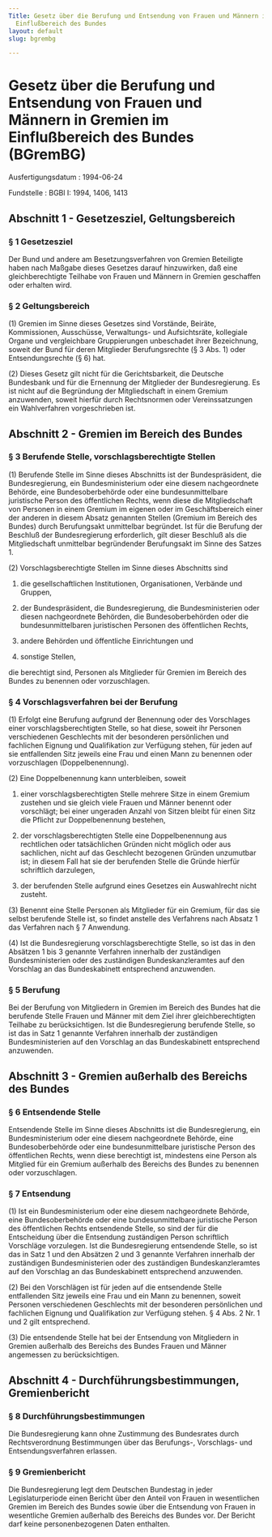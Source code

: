 ```yaml
---
Title: Gesetz über die Berufung und Entsendung von Frauen und Männern in Gremien im
  Einflußbereich des Bundes
layout: default
slug: bgrembg

---
```


# Gesetz über die Berufung und Entsendung von Frauen und Männern in Gremien im Einflußbereich des Bundes (BGremBG)

Ausfertigungsdatum
:   1994-06-24

Fundstelle
:   BGBl I: 1994, 1406, 1413



## Abschnitt 1 - Gesetzesziel, Geltungsbereich



### § 1 Gesetzesziel

Der Bund und andere am Besetzungsverfahren von Gremien Beteiligte
haben nach Maßgabe dieses Gesetzes darauf hinzuwirken, daß eine
gleichberechtigte Teilhabe von Frauen und Männern in Gremien
geschaffen oder erhalten wird.


### § 2 Geltungsbereich

(1) Gremien im Sinne dieses Gesetzes sind Vorstände, Beiräte,
Kommissionen, Ausschüsse, Verwaltungs- und Aufsichtsräte, kollegiale
Organe und vergleichbare Gruppierungen unbeschadet ihrer Bezeichnung,
soweit der Bund für deren Mitglieder Berufungsrechte (§ 3 Abs. 1) oder
Entsendungsrechte (§ 6) hat.

(2) Dieses Gesetz gilt nicht für die Gerichtsbarkeit, die Deutsche
Bundesbank und für die Ernennung der Mitglieder der Bundesregierung.
Es ist nicht auf die Begründung der Mitgliedschaft in einem Gremium
anzuwenden, soweit hierfür durch Rechtsnormen oder Vereinssatzungen
ein Wahlverfahren vorgeschrieben ist.


## Abschnitt 2 - Gremien im Bereich des Bundes



### § 3 Berufende Stelle, vorschlagsberechtigte Stellen

(1) Berufende Stelle im Sinne dieses Abschnitts ist der
Bundespräsident, die Bundesregierung, ein Bundesministerium oder eine
diesem nachgeordnete Behörde, eine Bundesoberbehörde oder eine
bundesunmittelbare juristische Person des öffentlichen Rechts, wenn
diese die Mitgliedschaft von Personen in einem Gremium im eigenen oder
im Geschäftsbereich einer der anderen in diesem Absatz genannten
Stellen (Gremium im Bereich des Bundes) durch Berufungsakt unmittelbar
begründet. Ist für die Berufung der Beschluß der Bundesregierung
erforderlich, gilt dieser Beschluß als die Mitgliedschaft unmittelbar
begründender Berufungsakt im Sinne des Satzes 1.

(2) Vorschlagsberechtigte Stellen im Sinne dieses Abschnitts sind

1.  die gesellschaftlichen Institutionen, Organisationen, Verbände und
    Gruppen,


2.  der Bundespräsident, die Bundesregierung, die Bundesministerien oder
    diesen nachgeordnete Behörden, die Bundesoberbehörden oder die
    bundesunmittelbaren juristischen Personen des öffentlichen Rechts,


3.  andere Behörden und öffentliche Einrichtungen und


4.  sonstige Stellen,



die berechtigt sind, Personen als Mitglieder für Gremien im Bereich
des Bundes zu benennen oder vorzuschlagen.


### § 4 Vorschlagsverfahren bei der Berufung

(1) Erfolgt eine Berufung aufgrund der Benennung oder des Vorschlages
einer vorschlagsberechtigten Stelle, so hat diese, soweit ihr Personen
verschiedenen Geschlechts mit der besonderen persönlichen und
fachlichen Eignung und Qualifikation zur Verfügung stehen, für jeden
auf sie entfallenden Sitz jeweils eine Frau und einen Mann zu benennen
oder vorzuschlagen (Doppelbenennung).

(2) Eine Doppelbenennung kann unterbleiben, soweit

1.  einer vorschlagsberechtigten Stelle mehrere Sitze in einem Gremium
    zustehen und sie gleich viele Frauen und Männer benennt oder
    vorschlägt; bei einer ungeraden Anzahl von Sitzen bleibt für einen
    Sitz die Pflicht zur Doppelbenennung bestehen,


2.  der vorschlagsberechtigten Stelle eine Doppelbenennung aus rechtlichen
    oder tatsächlichen Gründen nicht möglich oder aus sachlichen, nicht
    auf das Geschlecht bezogenen Gründen unzumutbar ist; in diesem Fall
    hat sie der berufenden Stelle die Gründe hierfür schriftlich
    darzulegen,


3.  der berufenden Stelle aufgrund eines Gesetzes ein Auswahlrecht nicht
    zusteht.




(3) Benennt eine Stelle Personen als Mitglieder für ein Gremium, für
das sie selbst berufende Stelle ist, so findet anstelle des Verfahrens
nach Absatz 1 das Verfahren nach § 7 Anwendung.

(4) Ist die Bundesregierung vorschlagsberechtigte Stelle, so ist das
in den Absätzen 1 bis 3 genannte Verfahren innerhalb der zuständigen
Bundesministerien oder des zuständigen Bundeskanzleramtes auf den
Vorschlag an das Bundeskabinett entsprechend anzuwenden.


### § 5 Berufung

Bei der Berufung von Mitgliedern in Gremien im Bereich des Bundes hat
die berufende Stelle Frauen und Männer mit dem Ziel ihrer
gleichberechtigten Teilhabe zu berücksichtigen. Ist die
Bundesregierung berufende Stelle, so ist das in Satz 1 genannte
Verfahren innerhalb der zuständigen Bundesministerien auf den
Vorschlag an das Bundeskabinett entsprechend anzuwenden.


## Abschnitt 3 - Gremien außerhalb des Bereichs des Bundes



### § 6 Entsendende Stelle

Entsendende Stelle im Sinne dieses Abschnitts ist die Bundesregierung,
ein Bundesministerium oder eine diesem nachgeordnete Behörde, eine
Bundesoberbehörde oder eine bundesunmittelbare juristische Person des
öffentlichen Rechts, wenn diese berechtigt ist, mindestens eine Person
als Mitglied für ein Gremium außerhalb des Bereichs des Bundes zu
benennen oder vorzuschlagen.


### § 7 Entsendung

(1) Ist ein Bundesministerium oder eine diesem nachgeordnete Behörde,
eine Bundesoberbehörde oder eine bundesunmittelbare juristische Person
des öffentlichen Rechts entsendende Stelle, so sind der für die
Entscheidung über die Entsendung zuständigen Person schriftlich
Vorschläge vorzulegen. Ist die Bundesregierung entsendende Stelle, so
ist das in Satz 1 und den Absätzen 2 und 3 genannte Verfahren
innerhalb der zuständigen Bundesministerien oder des zuständigen
Bundeskanzleramtes auf den Vorschlag an das Bundeskabinett
entsprechend anzuwenden.

(2) Bei den Vorschlägen ist für jeden auf die entsendende Stelle
entfallenden Sitz jeweils eine Frau und ein Mann zu benennen, soweit
Personen verschiedenen Geschlechts mit der besonderen persönlichen und
fachlichen Eignung und Qualifikation zur Verfügung stehen. § 4 Abs. 2
Nr. 1 und 2 gilt entsprechend.

(3) Die entsendende Stelle hat bei der Entsendung von Mitgliedern in
Gremien außerhalb des Bereichs des Bundes Frauen und Männer angemessen
zu berücksichtigen.


## Abschnitt 4 - Durchführungsbestimmungen, Gremienbericht



### § 8 Durchführungsbestimmungen

Die Bundesregierung kann ohne Zustimmung des Bundesrates durch
Rechtsverordnung Bestimmungen über das Berufungs-, Vorschlags- und
Entsendungsverfahren erlassen.


### § 9 Gremienbericht

Die Bundesregierung legt dem Deutschen Bundestag in jeder
Legislaturperiode einen Bericht über den Anteil von Frauen in
wesentlichen Gremien im Bereich des Bundes sowie über die Entsendung
von Frauen in wesentliche Gremien außerhalb des Bereichs des Bundes
vor. Der Bericht darf keine personenbezogenen Daten enthalten.

